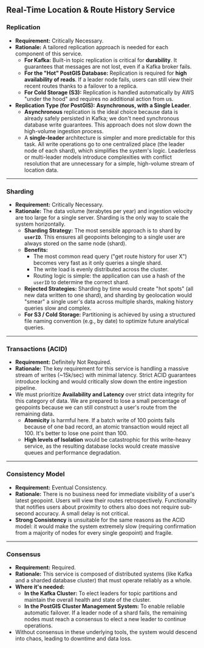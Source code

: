 ## Real-Time Location & Route History Service

### Replication
- **Requirement:** Critically Necessary.
- **Rationale:** A tailored replication approach is needed for each component of this service.
    - **For Kafka:** Built-in topic replication is critical for **durability**. It guarantees that messages are not lost, even if a Kafka broker fails.
    - **For the "Hot" PostGIS Database:** Replication is required for **high availability of reads**. If a leader node fails, users can still view their recent routes thanks to a failover to a replica.
    - **For Cold Storage (S3):** Replication is handled automatically by AWS "under the hood" and requires no additional action from us.
- **Replication Type (for PostGIS):** **Asynchronous, with a Single Leader**.
    - **Asynchronous** replication is the ideal choice because data is already safely persisted in Kafka; we don't need synchronous database write guarantees. This approach does not slow down the high-volume ingestion process.
    - A **single-leader** architecture is simpler and more predictable for this task. All write operations go to one centralized place (the leader node of each shard), which simplifies the system's logic. Leaderless or multi-leader models introduce complexities with conflict resolution that are unnecessary for a simple, high-volume stream of location data.

---

### Sharding
- **Requirement:** Critically Necessary.
- **Rationale:** The data volume (terabytes per year) and ingestion velocity are too large for a single server. Sharding is the only way to scale the system horizontally.
    - **Sharding Strategy:** The most sensible approach is to shard by **`userID`**. This ensures all geopoints belonging to a single user are always stored on the same node (shard).
    - **Benefits:**
        - The most common read query ("get route history for user X") becomes very fast as it only queries a single shard.
        - The write load is evenly distributed across the cluster.
        - Routing logic is simple: the application can use a hash of the `userID` to determine the correct shard.
    - **Rejected Strategies:** Sharding by time would create "hot spots" (all new data written to one shard), and sharding by geolocation would "smear" a single user's data across multiple shards, making history queries slow and complex.
    - **For S3 / Cold Storage:** Partitioning is achieved by using a structured file naming convention (e.g., by date) to optimize future analytical queries.

---

### Transactions (ACID)
- **Requirement:** Definitely Not Required.
- **Rationale:** The key requirement for this service is handling a massive stream of writes (~15k/sec) with minimal latency. Strict ACID guarantees introduce locking and would critically slow down the entire ingestion pipeline.
- We must prioritize **Availability and Latency** over strict data integrity for this category of data. We are prepared to lose a small percentage of geopoints because we can still construct a user's route from the remaining data.
    - **Atomicity** is harmful here. If a batch write of 100 points fails because of one bad record, an atomic transaction would reject all 100. It's better to lose one point than 100.
    - **High levels of Isolation** would be catastrophic for this write-heavy service, as the resulting database locks would create massive queues and performance degradation.

---

### Consistency Model
- **Requirement:** Eventual Consistency.
- **Rationale:** There is no business need for immediate visibility of a user's latest geopoint. Users will view their routes retrospectively. Functionality that notifies users about proximity to others also does not require sub-second accuracy. A small delay is not critical.
- **Strong Consistency** is unsuitable for the same reasons as the ACID model: it would make the system extremely slow (requiring confirmation from a majority of nodes for every single geopoint) and fragile.

---

### Consensus
- **Requirement:** Required.
- **Rationale:** This service is composed of distributed systems (like Kafka and a sharded database cluster) that must operate reliably as a whole.
- **Where it's needed:**
    - **In the Kafka Cluster:** To elect leaders for topic partitions and maintain the overall health and state of the cluster.
    - **In the PostGIS Cluster Management System:** To enable reliable automatic failover. If a leader node of a shard fails, the remaining nodes must reach a consensus to elect a new leader to continue operations.
- Without consensus in these underlying tools, the system would descend into chaos, leading to downtime and data loss.